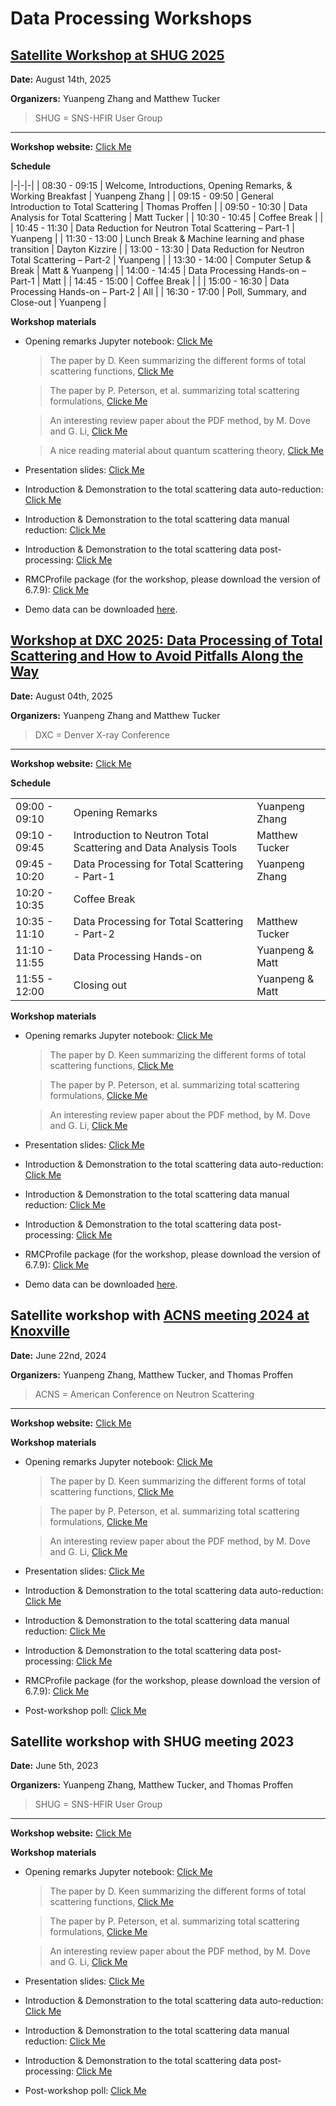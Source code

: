 # Data Processing Workshops

## [Satellite Workshop at SHUG 2025](https://conference.sns.gov/event/487/page/3456-workshop-5-data-processing-of-neutron-total-scattering-and-how-to-avoid-pitfalls-along-the-way)

**Date:** August 14th, 2025

**Organizers:** Yuanpeng Zhang and Matthew Tucker

> SHUG = SNS-HFIR User Group

---

**Workshop website:** <a href="https://conference.sns.gov/event/487/page/3456-workshop-5-data-processing-of-neutron-total-scattering-and-how-to-avoid-pitfalls-along-the-way" target="_blank">Click Me</a>

**Schedule**

|-|-|-|
| 08:30 - 09:15 | Welcome, Introductions, Opening Remarks, & Working Breakfast | Yuanpeng Zhang |
| 09:15 - 09:50 | General Introduction to Total Scattering | Thomas Proffen |
| 09:50 - 10:30 | Data Analysis for Total Scattering | Matt Tucker |
| 10:30 - 10:45 | Coffee Break | |
| 10:45 - 11:30 | Data Reduction for Neutron Total Scattering – Part-1 | Yuanpeng |
| 11:30 - 13:00 | Lunch Break & Machine learning and phase transition | Dayton Kizzire |
| 13:00 - 13:30 | Data Reduction for Neutron Total Scattering – Part-2 | Yuanpeng |
| 13:30 - 14:00 | Computer Setup & Break | Matt & Yuanpeng |
| 14:00 - 14:45 | Data Processing Hands-on – Part-1 | Matt |
| 14:45 - 15:00 | Coffee Break | |
| 15:00 - 16:30 | Data Processing Hands-on – Part-2 | All |
| 16:30 - 17:00 | Poll, Summary, and Close-out | Yuanpeng |

**Workshop materials**

- Opening remarks Jupyter notebook: <a href="../../files/ts_dp_workshop_08142025.zip" target="_blank" download>Click Me</a>

    > The paper by D. Keen summarizing the different forms of total scattering functions, <a href="https://doi.org/10.1107/S0021889800019993" target="_blank">Click Me</a>
    
    > The paper by P. Peterson, et al. summarizing total scattering formulations, <a href="https://doi.org/10.1107/S1600576720015630" target="_blank">Clicke Me</a>
    
    > An interesting review paper about the PDF method, by M. Dove and G. Li, <a href="https://doi.org/10.1016/j.nucana.2022.100037" target="_blank">Click Me</a>

    > A nice reading material about quantum scattering theory, <a href="../../files/aqmten.pdf" target="_blank" download>Click Me</a>

- Presentation slides: <a href="https://www.dropbox.com/scl/fo/9j7n3hhm27ktjshud7zz0/APdfpxiny5NQHD7r7lb2ZQ0?rlkey=4mh4f49xzalci7b0l5nm0yta2&st=fr1lqyjs&dl=0" target="_blank">Click Me</a>

- Introduction & Demonstration to the total scattering data auto-reduction: <a href="../../auto_reduce/nomad_auto.html" target="_blank">Click Me</a>

- Introduction & Demonstration to the total scattering data manual reduction: <a href="./dr_howto.html" target="_blank">Click Me</a>

- Introduction & Demonstration to the total scattering data post-processing: <a href="./ts_pp.html" target="_blank">Click Me</a>

- RMCProfile package (for the workshop, please download the version of 6.7.9): <a href="https://rmcprofile.ornl.gov/download/" target="_blank">Click Me</a>

- Demo data can be downloaded <a href="../../files/si_demo_data.zip" target="_blank" download>here</a>.

## [Workshop at DXC 2025: Data Processing of Total Scattering and How to Avoid Pitfalls Along the Way](https://www.dxcicdd.com/dxc-program-2025/)

**Date:** August 04th, 2025

**Organizers:** Yuanpeng Zhang and Matthew Tucker

> DXC = Denver X-ray Conference

---

**Workshop website:** <a href="https://www.dxcicdd.com/dxc-program-2025/" target="_blank">Click Me</a>

**Schedule**

| | | |
|-|-|-|
| 09:00 - 09:10 | Opening Remarks | Yuanpeng Zhang |
| 09:10 - 09:45 | Introduction to Neutron Total Scattering and Data Analysis Tools | Matthew Tucker |
| 09:45 - 10:20 | Data Processing for Total Scattering - Part-1 | Yuanpeng Zhang |
| 10:20 - 10:35 | Coffee Break | |
| 10:35 - 11:10 | Data Processing for Total Scattering - Part-2 | Matthew Tucker |
| 11:10 - 11:55 | Data Processing Hands-on | Yuanpeng & Matt |
| 11:55 - 12:00 | Closing out | Yuanpeng & Matt |

**Workshop materials**

- Opening remarks Jupyter notebook: <a href="../../files/ts_dp_workshop_08042025.zip" target="_blank" download>Click Me</a>

    > The paper by D. Keen summarizing the different forms of total scattering functions, <a href="https://doi.org/10.1107/S0021889800019993" target="_blank">Click Me</a>
    
    > The paper by P. Peterson, et al. summarizing total scattering formulations, <a href="https://doi.org/10.1107/S1600576720015630" target="_blank">Clicke Me</a>
    
    > An interesting review paper about the PDF method, by M. Dove and G. Li, <a href="https://doi.org/10.1016/j.nucana.2022.100037" target="_blank">Click Me</a>

- Presentation slides: <a href="https://www.dropbox.com/scl/fo/2jlxovzhe1z6dtg6camsc/AHoVME6uAkyyuxk5_HNHSpQ?rlkey=vv3zzmlrrlf7uyrtfark0s1as&st=mxjgnq27&dl=0" target="_blank">Click Me</a>

- Introduction & Demonstration to the total scattering data auto-reduction: <a href="../../auto_reduce/nomad_auto.html" target="_blank">Click Me</a>

- Introduction & Demonstration to the total scattering data manual reduction: <a href="./dr_howto.html" target="_blank">Click Me</a>

- Introduction & Demonstration to the total scattering data post-processing: <a href="./ts_pp.html" target="_blank">Click Me</a>

- RMCProfile package (for the workshop, please download the version of 6.7.9): <a href="https://rmcprofile.ornl.gov/download/" target="_blank">Click Me</a>

- Demo data can be downloaded <a href="../../files/si_demo_data.zip" target="_blank" download>here</a>.

## Satellite workshop with [ACNS meeting 2024 at Knoxville](https://ceramics.org/event/american-conference-on-neutron-scattering-acns-2024/)

**Date:** June 22nd, 2024

**Organizers:** Yuanpeng Zhang, Matthew Tucker, and Thomas Proffen

> ACNS = American Conference on Neutron Scattering

---

**Workshop website:** <a href="https://conference.sns.gov/event/413/" target="_blank">Click Me</a>

**Workshop materials**

- Opening remarks Jupyter notebook: <a href="../../files/ts_dp_workshop_06222024.zip" target="_blank" download>Click Me</a>

    > The paper by D. Keen summarizing the different forms of total scattering functions, <a href="https://doi.org/10.1107/S0021889800019993" target="_blank">Click Me</a>
    
    > The paper by P. Peterson, et al. summarizing total scattering formulations, <a href="https://doi.org/10.1107/S1600576720015630" target="_blank">Clicke Me</a>
    
    > An interesting review paper about the PDF method, by M. Dove and G. Li, <a href="https://doi.org/10.1016/j.nucana.2022.100037" target="_blank">Click Me</a>

- Presentation slides: <a href="https://www.dropbox.com/scl/fo/zl4nkqrrd4fp7n214hcnr/ABoRUx0xRtIwUa7Kz1uoGIY?rlkey=0rt67fbhxuo5c39u993kidyco&dl=0" target="_blank">Click Me</a>

- Introduction & Demonstration to the total scattering data auto-reduction: <a href="../../auto_reduce/nomad_auto.html" target="_blank">Click Me</a>

- Introduction & Demonstration to the total scattering data manual reduction: <a href="./dr_howto.html" target="_blank">Click Me</a>

- Introduction & Demonstration to the total scattering data post-processing: <a href="./ts_pp.html" target="_blank">Click Me</a>

- RMCProfile package (for the workshop, please download the version of 6.7.9): <a href="https://rmcprofile.ornl.gov/download/" target="_blank">Click Me</a>

- Post-workshop poll: <a href="https://forms.gle/JAtHS5MQJZt376sr5" target="_blank">Click Me</a>

## Satellite workshop with SHUG meeting 2023

**Date:** June 5th, 2023

**Organizers:** Yuanpeng Zhang, Matthew Tucker, and Thomas Proffen

> SHUG = SNS-HFIR User Group

---

**Workshop website:** <a href="https://conference.sns.gov/event/366/page/2561-data-processing-of-neutron-total-scattering" target="_blank">Click Me</a>

**Workshop materials**

- Opening remarks Jupyter notebook: <a href="../../files/ts_dp_workshop_06052023.zip" target="_blank" download>Click Me</a>

    > The paper by D. Keen summarizing the different forms of total scattering functions, <a href="https://doi.org/10.1107/S0021889800019993" target="_blank">Click Me</a>
    
    > The paper by P. Peterson, et al. summarizing total scattering formulations, <a href="https://doi.org/10.1107/S1600576720015630" target="_blank">Clicke Me</a>
    
    > An interesting review paper about the PDF method, by M. Dove and G. Li, <a href="https://doi.org/10.1016/j.nucana.2022.100037" target="_blank">Click Me</a>

- Presentation slides: <a href="https://www.dropbox.com/sh/akje97zg7llqwu9/AACUaXghQshy64snSRhgJRYua?dl=0" target="_blank">Click Me</a>

- Introduction & Demonstration to the total scattering data auto-reduction: <a href="../../auto_reduce/nomad_auto.html" target="_blank">Click Me</a>

- Introduction & Demonstration to the total scattering data manual reduction: <a href="./dr_howto.html" target="_blank">Click Me</a>

- Introduction & Demonstration to the total scattering data post-processing: <a href="./ts_pp.html" target="_blank">Click Me</a>

- Post-workshop poll: <a href="https://forms.gle/wTSTi5yJK6WD5Evi9" target="_blank">Click Me</a>
